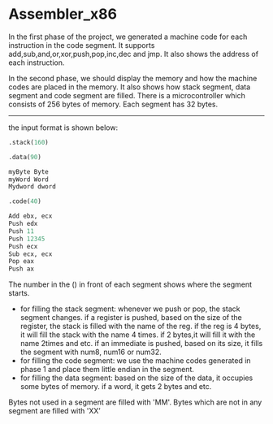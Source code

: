 # Assembler_x86

In the first phase of the project, we generated a machine code for each instruction in the code segment. It supports add,sub,and,or,xor,push,pop,inc,dec and jmp. It also shows the address of each instruction.

In the second phase, we should display the memory and how the machine codes are placed in the memory. It also shows how stack segment, data segment and code segment are filled. There is a microcontroller which consists of 256 bytes of memory. Each segment has 32 bytes. 

---

 the input format is shown below: 

```python
.stack(160)

.data(90)

myByte Byte
myWord Word
Mydword dword

.code(40)

Add ebx, ecx
Push edx
Push 11
Push 12345
Push ecx
Sub ecx, ecx
Pop eax
Push ax
```

The number in the () in front of each segment shows where the segment starts.

- for filling the stack segment: whenever we push or pop, the stack segment changes. if a register is pushed, based on the size of the register, the stack is filled with the name of the reg. if the reg is 4 bytes, it will fill the stack with the name 4 times. if 2 bytes,it will fill it with the name 2times and etc. if an immediate is pushed, based on its size, it fills the segment with num8, num16 or num32.
- for filling the code segment: we use the machine codes generated in phase 1 and place them little endian in the segment.
- for filling the data segment: based on the size of the data, it occupies some bytes of memory. if a word, it gets 2 bytes and etc.

Bytes not used in a segment are filled with 'MM'. Bytes which are not in any segment are filled with 'XX’
